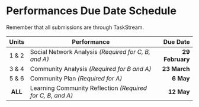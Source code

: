 # Performances Due Date Schedule

Remember that all submissions are through TaskStream.

| Units   | Performance                                                | Due Date        |
| :-----: | ---------------------------------------------------------- | ----------:     |
| 1 & 2   | Social Network Analysis *(Required for C, B, and A)*       | **29 February** |
| 3 & 4   | Community Analysis *(Required for B and A)*                | **23 March**    |
| 5 & 6   | Community Plan *(Required for A)*                          | **6 May**       |
| **ALL** | Learning Community Reflection *(Required for C, B, and A)* | **12 May**      |


